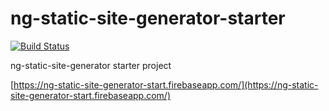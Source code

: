 # ng-static-site-generator-starter
[![Build Status](https://travis-ci.org/kevinphelps/ng-static-site-generator-starter.svg?branch=master)](https://travis-ci.org/kevinphelps/ng-static-site-generator-starter)

ng-static-site-generator starter project

[https://ng-static-site-generator-start.firebaseapp.com/](https://ng-static-site-generator-start.firebaseapp.com/)
